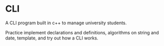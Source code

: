 # CLI
A CLI program built in c++ to manage university students.

Practice implement declarations and definitions, algorithms on string and date, template, and try out how a CLI works.
